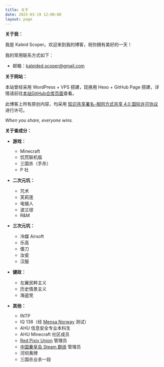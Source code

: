 ```yaml
---
title: 关于
date: 2025-03-19 12:00:00
layout: page
---
```


**关于我：**

我是 Kaleid Scoper。欢迎来到我的博客，祝你拥有美好的一天！

我的常用联系方式如下：

- 邮箱：kaleided.scoper@gmail.com

**关于网站：**

本站曾经采用 WordPress + VPS 搭建，现换用 Hexo + GitHub Page 搭建，详情请前往[本站GitHub仓库页面](https://github.com/KaleidScoper/kaleidscoper.github.io)查看。

此博客上所有原创内容，均采用 [知识共享署名-相同方式共享 4.0 国际许可协议](https://creativecommons.org/licenses/by-sa/4.0/deed.zh) 进行许可。

*When you share, everyone wins.*

**关于查成分：**

- **游戏：**
  - Minecraft
  - 饥荒联机版
  - 三国杀（手杀）
  - P 社

- **二次元坑：**
  - 咒术
  - 芙莉莲
  - 电锯人
  - 波兰球
  - R&M

- **三次元坑：**
  - 冷媒 Airsoft
  - 乐高
  - 倭刀
  - 汝瓷
  - 汉服

- **键政：**
  - 左翼民粹主义
  - 历史情景主义
  - 海盗党

- **其他：**
  - INTP
  - IQ 138（经 [Mensa Norway](https://test.mensa.no/) 测试）
  - AHU 信息安全专业本科生
  - AHU Minecraft 社区成员
  - [Red Pixiv Union](https://www.pixiv.net/) 管理员
  - [中国秦皇岛 Steam 群组](https://steamcommunity.com/) 管理员
  - 河坝黄牌
  - 三国杀业余一段
